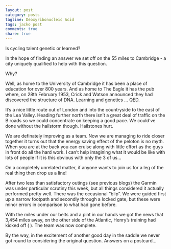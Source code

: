```yaml
---
layout: post
category: posts
tagline: Deoxyribonucleic Acid
tags: jacko post
comments: true
share: true
---
```



Is cycling talent genetic or learned? 

In the hope of finding an answer we set off on the 55 miles to Cambridge - a city uniquely qualified to help with this question. 

Why? 

Well, as home to the University of Cambridge it has been a place of education for over 800 years. And as home to The Eagle it has the pub where, on 28th February 1953, Crick and Watson announced they had discovered the structure of DNA. Learning and genetics … QED.

It’s a nice little route out of London and into the countryside to the east of the Lea Valley. Heading further north there isn’t a great deal of traffic on the B roads so we could concentrate on keeping a good pace. We could’ve done without the hailstorm though. Hailstones hurt.





We are definately improving as a team. Now we are managing to ride closer together it turns out that the energy saving effect of the peloton is no myth. When you are at the back you can cruise along with little effort as the guys in front do all the hard work. I can’t help imagining what it would be like with lots of people if it is this obvious with only the 3 of us… 

On a completely unrelated matter, if anyone wants to join us for a leg of the real thing then drop us a line!

After two less than satisfactory outings (see previous blogs) the Garmin was under particular scrutiny this week, but all things considered it actually performed pretty well. There was the occasional “blip”. We were guided first up a narrow footpath and secondly through a locked gate, but these were minor errors in comparison to what had gone before.








With the miles under our belts and a pint in our hands we got the news that 3,454 miles away, on the other side of the Atlantic, Henry’s training had kicked off ( ). The team was now complete. 

By the way, in the excitement of another good day in the saddle we never got round to considering the original question. Answers on a postcard...